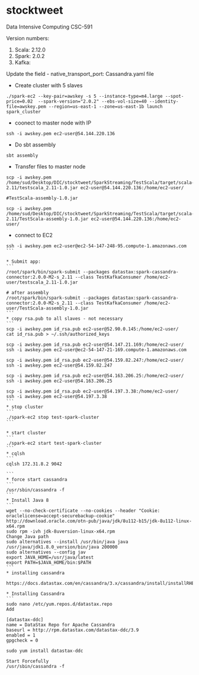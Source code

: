 # stocktweet
Data Intensive Computing CSC-591

Version numbers:

1. Scala: 2.12.0 </br>
2. Spark: 2.0.2  </br>
3. Kafka:        </br>

Update the field - native_transport_port: <port-number> Cassandra.yaml file

* Create cluster with 5 slaves
```
./spark-ec2 --key-pair=awskey -s 5 --instance-type=m4.large --spot-price=0.02  --spark-version="2.0.2" --ebs-vol-size=40 --identity-file=awskey.pem --region=us-east-1 --zone=us-east-1b launch spark_cluster
```
* coonect to master node with IP
```
ssh -i awskey.pem ec2-user@54.144.220.136
```
* Do sbt assembly
```
sbt assembly
```
* Transfer files to master node
```
scp -i awskey.pem /home/sud/Desktop/DIC/stocktweet/SparkStreaming/TestScala/target/scala-2.11/testscala_2.11-1.0.jar ec2-user@54.144.220.136:/home/ec2-user/

#TestScala-assembly-1.0.jar

scp -i awskey.pem /home/sud/Desktop/DIC/stocktweet/SparkStreaming/TestScala/target/scala-2.11/TestScala-assembly-1.0.jar ec2-user@54.144.220.136:/home/ec2-user/
```
* connect to EC2
````
ssh -i awskey.pem ec2-user@ec2-54-147-248-95.compute-1.amazonaws.com
```

* Submit app:
```
/root/spark/bin/spark-submit --packages datastax:spark-cassandra-connector:2.0.0-M2-s_2.11 --class TestKafkaConsumer /home/ec2-user/testscala_2.11-1.0.jar

# after assembly
/root/spark/bin/spark-submit --packages datastax:spark-cassandra-connector:2.0.0-M2-s_2.11 --class TestKafkaConsumer /home/ec2-user/TestScala-assembly-1.0.jar
```
* copy rsa.pub to all slaves - not necessary
```
scp -i awskey.pem id_rsa.pub ec2-user@52.90.0.145:/home/ec2-user/
cat id_rsa.pub > ~/.ssh/authorized_keys

scp -i awskey.pem id_rsa.pub ec2-user@54.147.21.169:/home/ec2-user/
ssh -i awskey.pem ec2-user@ec2-54-147-21-169.compute-1.amazonaws.com

scp -i awskey.pem id_rsa.pub ec2-user@54.159.82.247:/home/ec2-user/
ssh -i awskey.pem ec2-user@54.159.82.247

scp -i awskey.pem id_rsa.pub ec2-user@54.163.206.25:/home/ec2-user/
ssh -i awskey.pem ec2-user@54.163.206.25

scp -i awskey.pem id_rsa.pub ec2-user@54.197.3.38:/home/ec2-user/
ssh -i awskey.pem ec2-user@54.197.3.38
```
* stop cluster
```
./spark-ec2 stop test-spark-cluster
```

* start cluster
```
./spark-ec2 start test-spark-cluster
```
* cqlsh
```
cqlsh 172.31.8.2 9042

```
* force start cassandra
```
/usr/sbin/cassandra -f 
```
* Install Java 8
```
wget --no-check-certificate --no-cookies --header "Cookie: oraclelicense=accept-securebackup-cookie" http://download.oracle.com/otn-pub/java/jdk/8u112-b15/jdk-8u112-linux-x64.rpm
sudo rpm -ivh jdk-8uversion-linux-x64.rpm
Change Java path
sudo alternatives --install /usr/bin/java java /usr/java/jdk1.8.0_version/bin/java 200000
sudo alternatives --config jav
export JAVA_HOME=/usr/java/latest
export PATH=$JAVA_HOME/bin:$PATH
```
* installing cassandra

https://docs.datastax.com/en/cassandra/3.x/cassandra/install/installRHEL.html

* Installing Cassandra
```
sudo nano /etc/yum.repos.d/datastax.repo
Add

[datastax-ddc] 
name = DataStax Repo for Apache Cassandra
baseurl = http://rpm.datastax.com/datastax-ddc/3.9
enabled = 1
gpgcheck = 0

sudo yum install datastax-ddc

Start Forcefully
/usr/sbin/cassandra -f 
